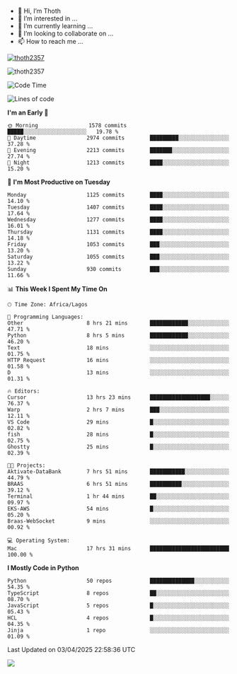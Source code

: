 <!---
thoth2357/thoth2357 is a ✨ special ✨ repository because its `README.md` (this file) appears on your GitHub profile.
You can click the Preview link to take a look at your changes.
--->

- 👋 Hi, I’m Thoth
- 👀 I’m interested in ...
- 🌱 I’m currently learning ...
- 💞️ I’m looking to collaborate on ...
- 📫 How to reach me ...


<p align="left"> <a href="https://github.com/ryo-ma/github-profile-trophy"><img src="https://github-profile-trophy.vercel.app/?username=thoth2357&theme=gruvbox&no-bg=true&no-frame=false&title=MultiLanguage,Commits,Repositories,Stars,Followers,PullRequest,Reviews,Issues" alt="thoth2357" /></a> </p>

<p align="left"> <img src="https://komarev.com/ghpvc/?username=thoth2357&label=Profile%20views&color=0e75b6&style=flat" alt="thoth2357" /> </p>

<!--START_SECTION:waka-->
![Code Time](http://img.shields.io/badge/Code%20Time-3%2C352%20hrs%208%20mins-blue)

![Lines of code](https://img.shields.io/badge/From%20Hello%20World%20I%27ve%20Written-30.9%20million%20lines%20of%20code-blue)

**I'm an Early 🐤** 

```text
🌞 Morning                1578 commits        █████░░░░░░░░░░░░░░░░░░░░   19.78 % 
🌆 Daytime                2974 commits        █████████░░░░░░░░░░░░░░░░   37.28 % 
🌃 Evening                2213 commits        ███████░░░░░░░░░░░░░░░░░░   27.74 % 
🌙 Night                  1213 commits        ████░░░░░░░░░░░░░░░░░░░░░   15.20 % 
```
📅 **I'm Most Productive on Tuesday** 

```text
Monday                   1125 commits        ████░░░░░░░░░░░░░░░░░░░░░   14.10 % 
Tuesday                  1407 commits        ████░░░░░░░░░░░░░░░░░░░░░   17.64 % 
Wednesday                1277 commits        ████░░░░░░░░░░░░░░░░░░░░░   16.01 % 
Thursday                 1131 commits        ████░░░░░░░░░░░░░░░░░░░░░   14.18 % 
Friday                   1053 commits        ███░░░░░░░░░░░░░░░░░░░░░░   13.20 % 
Saturday                 1055 commits        ███░░░░░░░░░░░░░░░░░░░░░░   13.22 % 
Sunday                   930 commits         ███░░░░░░░░░░░░░░░░░░░░░░   11.66 % 
```


📊 **This Week I Spent My Time On** 

```text
🕑︎ Time Zone: Africa/Lagos

💬 Programming Languages: 
Other                    8 hrs 21 mins       ████████████░░░░░░░░░░░░░   47.71 % 
Python                   8 hrs 5 mins        ████████████░░░░░░░░░░░░░   46.20 % 
Text                     18 mins             ░░░░░░░░░░░░░░░░░░░░░░░░░   01.75 % 
HTTP Request             16 mins             ░░░░░░░░░░░░░░░░░░░░░░░░░   01.58 % 
D                        13 mins             ░░░░░░░░░░░░░░░░░░░░░░░░░   01.31 % 

🔥 Editors: 
Cursor                   13 hrs 23 mins      ███████████████████░░░░░░   76.37 % 
Warp                     2 hrs 7 mins        ███░░░░░░░░░░░░░░░░░░░░░░   12.11 % 
VS Code                  29 mins             █░░░░░░░░░░░░░░░░░░░░░░░░   02.82 % 
fish                     28 mins             █░░░░░░░░░░░░░░░░░░░░░░░░   02.75 % 
Ghostty                  25 mins             █░░░░░░░░░░░░░░░░░░░░░░░░   02.39 % 

🐱‍💻 Projects: 
Aktivate-DataBank        7 hrs 51 mins       ███████████░░░░░░░░░░░░░░   44.79 % 
BRAAS                    6 hrs 51 mins       ██████████░░░░░░░░░░░░░░░   39.12 % 
Terminal                 1 hr 44 mins        ██░░░░░░░░░░░░░░░░░░░░░░░   09.97 % 
EKS-AWS                  54 mins             █░░░░░░░░░░░░░░░░░░░░░░░░   05.20 % 
Braas-WebSocket          9 mins              ░░░░░░░░░░░░░░░░░░░░░░░░░   00.92 % 

💻 Operating System: 
Mac                      17 hrs 31 mins      █████████████████████████   100.00 % 
```

**I Mostly Code in Python** 

```text
Python                   50 repos            ██████████████░░░░░░░░░░░   54.35 % 
TypeScript               8 repos             ██░░░░░░░░░░░░░░░░░░░░░░░   08.70 % 
JavaScript               5 repos             █░░░░░░░░░░░░░░░░░░░░░░░░   05.43 % 
HCL                      4 repos             █░░░░░░░░░░░░░░░░░░░░░░░░   04.35 % 
Jinja                    1 repo              ░░░░░░░░░░░░░░░░░░░░░░░░░   01.09 % 
```




 Last Updated on 03/04/2025 22:58:36 UTC
<!--END_SECTION:waka-->
<!--![](http://github-profile-summary-cards.vercel.app/api/cards/profile-details?username=thoth2357&theme=2077)

![](http://github-profile-summary-cards.vercel.app/api/cards/stats?username=thoth2357&theme=2077)![](http://github-profile-summary-cards.vercel.app/api/cards/productive-time?username=thoth2357&theme=2077&utcOffset=8) -->
<img src="https://t.bkit.co/w_6789c39040b80.gif" />
